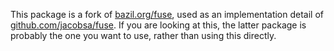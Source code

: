 This package is a fork of [bazil.org/fuse][upstream], used as an implementation
detail of [github.com/jacobsa/fuse][fuse]. If you are looking at this, the
latter package is probably the one you want to use, rather than using this
directly.

[fuse]: https://github.com/jacobsa/fuse
[upstream]: https://github.com/bazillion/fuse
